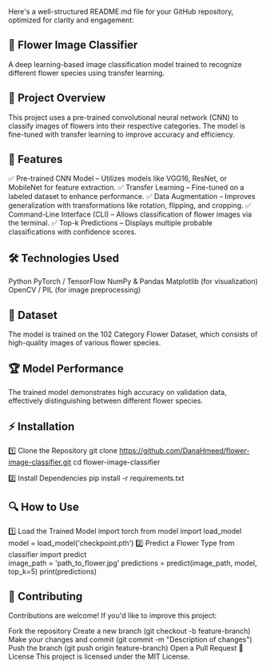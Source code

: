 
Here's a well-structured README.md file for your GitHub repository, optimized for clarity and engagement:

## 🌸 Flower Image Classifier
A deep learning-based image classification model trained to recognize different flower species using transfer learning.

## 📌 Project Overview
This project uses a pre-trained convolutional neural network (CNN) to classify images of flowers into their respective categories. The model is fine-tuned with transfer learning to improve accuracy and efficiency.

## 🚀 Features
✅ Pre-trained CNN Model – Utilizes models like VGG16, ResNet, or MobileNet for feature extraction.
✅ Transfer Learning – Fine-tuned on a labeled dataset to enhance performance.
✅ Data Augmentation – Improves generalization with transformations like rotation, flipping, and cropping.
✅ Command-Line Interface (CLI) – Allows classification of flower images via the terminal.
✅ Top-k Predictions – Displays multiple probable classifications with confidence scores.

## 🛠️ Technologies Used
Python
PyTorch / TensorFlow
NumPy & Pandas
Matplotlib (for visualization)
OpenCV / PIL (for image preprocessing)
## 📂 Dataset
The model is trained on the 102 Category Flower Dataset, which consists of high-quality images of various flower species.

## 🏆 Model Performance
The trained model demonstrates high accuracy on validation data, effectively distinguishing between different flower species.

## ⚡ Installation
1️⃣ Clone the Repository
git clone https://github.com/DanaHmeed/flower-image-classifier.git
cd flower-image-classifier

2️⃣ Install Dependencies
pip install -r requirements.txt

## 🔍 How to Use
1️⃣ Load the Trained Model
import torch
from model import load_model  
model = load_model('checkpoint.pth')
2️⃣ Predict a Flower Type
from classifier import predict  
image_path = 'path_to_flower.jpg'
predictions = predict(image_path, model, top_k=5)
print(predictions)

## 🤝 Contributing
Contributions are welcome! If you'd like to improve this project:

Fork the repository
Create a new branch (git checkout -b feature-branch)
Make your changes and commit (git commit -m "Description of changes")
Push the branch (git push origin feature-branch)
Open a Pull Request
📜 License
This project is licensed under the MIT License.



